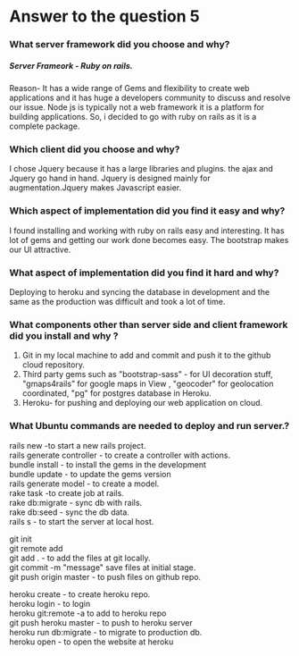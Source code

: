 # Answer to the question 5


### What server framework did you choose and why?
##### Server Frameork - Ruby on rails.

Reason- It has a wide range of Gems and flexibility to create web applications and it has huge a developers community to discuss and resolve our issue. Node js is typically not a web framework it is a platform for building applications. So, i decided to go with ruby on rails as it is a complete package.

### Which client did you choose and why?
  I chose Jquery because it has a large libraries and plugins. the ajax and Jquery go hand in hand. Jquery is designed mainly for augmentation.Jquery makes Javascript easier.
  
### Which aspect of implementation did you find it easy and why?
  
  I found installing and working with ruby on rails easy and interesting. It has lot of gems and getting our work done becomes easy. The bootstrap makes our UI attractive.
  
### What aspect of implementation did you find it hard and why?
 
 Deploying to heroku and syncing the database in development and the same as the production was difficult and took a lot of time. 
 
### What components other than server side and client framework did you install and why ?
 
 1) Git in my local machine to add and commit and push it to the github cloud repository.<br>
 2) Third party gems such as "bootstrap-sass" - for UI decoration stuff, "gmaps4rails" for google maps in View , "geocoder" for geolocation coordinated, "pg" for postgres database in Heroku.<br>
 3) Heroku- for pushing and deploying our web application on cloud.<br>
 
### What Ubuntu commands are needed to deploy and run server.? 

 rails new <project name>  -to start a new rails project.<br>
 rails generate controller <controller name> <controller Actions> - to create a controller with actions.<br>
 bundle install - to install the gems in the development<br>
 bundle update - to update the gems version<br>
 rails generate model <model name> <colums value with their field type> - to create a model. <br>
 rake task <task name> -to create job at rails. <br>
 rake db:migrate - sync db with rails. <br>
 rake db:seed - sync the db data. <br>
 rails s - to start the server at local host. <br>
 
 git init <br>
 git remote add <github repo ><br>
 git add . - to add the files at git locally. <br>
 git commit -m "message" save files at initial stage.<br>
 git push origin master - to push files on github repo.<br>
 
 heroku create - to create heroku repo.<br>
 heroku login - to login<br>
 heroku git:remote -a <repo name> to add to heroku repo<br>
 git push heroku master - to push to heroku server<br>
 heroku run db:migrate - to migrate to production db.<br>
 heroku open - to open the website at heroku<br>
 
 
 
  
 
 
 
 
 
 
 
 
 
 